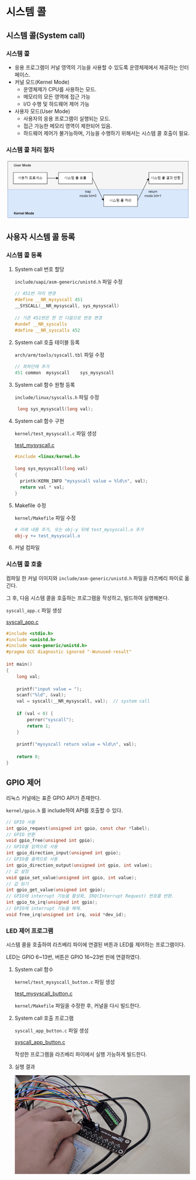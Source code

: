 # 시스템 콜

## 시스템 콜(System call)

### 시스템 콜

- 응용 프로그램이 커널 영역의 기능을 사용할 수 있도록 운영체제에서 제공하는 인터페이스.
- 커널 모드(Kernel Mode)
    - 운영체제가 CPU를 사용하는 모드.
    - 메모리의 모든 영역에 접근 가능
    - I/O 수행 및 하드웨어 제어 가능
- 사용자 모드(User Mode)
    - 사용자의 응용 프로그램이 실행되는 모드.
    - 접근 가능한 메모리 영역이 제한되어 있음.
    - 하드웨어 제어가 불가능하며, 기능을 수행하기 위해서는 시스템 콜 호출이 필요.

### 시스템 콜 처리 절차

![system_call_process](images/system_call_process.png)

## 사용자 시스템 콜 등록

### 시스템 콜 등록

1. System call 번호 할당
    
    `include/uapi/asm-generic/unistd.h` 파일 수정
    
    ```c
    // 451번 자리 변경
    #define __NR_mysyscall 451
    __SYSCALL(__NR_mysyscall, sys_mysyscall)
    
    // 기존 451번은 한 칸 다음으로 번호 변경
    #undef __NR_syscalls
    #define __NR_syscalls 452
    ```
    
2. System call 호출 테이블 등록
    
    `arch/arm/tools/syscall.tbl` 파일 수정
    
    ```c
    // 최하단에 추가
    451 common  mysyscall    sys_mysyscall
    ```
    
3. System call 함수 원형 등록
    
    `include/linux/syscalls.h` 파일 수정
    
    ```c
     long sys_mysyscall(long val);
    ```
    
4. System call 함수 구현
    
    `kernel/test_mysyscall.c` 파일 생성
    
    [test_mysyscall.c](files/test_mysyscall.c)
    
    ```c
    #include <linux/kernel.h>
    
    long sys_mysyscall(long val)
    {
      printk(KERN_INFO "mysyscall value = %ld\n", val);
      return val * val;
    }
    ```
    
5. Makefile 수정
    
    `kernel/Makefile` 파일 수정
    
    ```makefile
    # 아래 내용 추가, 또는 obj-y 뒤에 test_mysyscall.o 추가
    obj-y += test_mysyscall.o
    ```
    
6. 커널 컴파일

### 시스템 콜 호출

컴파일 한 커널 이미지와 `include/asm-generic/unistd.h` 파일을 라즈베리 파이로 옮긴다.

그 후, 다음 시스템 콜을 호출하는 프로그램을 작성하고, 빌드하여 실행해본다.

`syscall_app.c` 파일 생성

[syscall_app.c](files/syscall_app.c)

```c
#include <stdio.h>
#include <unistd.h>
#include <asm-generic/unistd.h>
#pragma GCC diagnostic ignored "-Wunused-result"

int main()
{
    long val;

    printf("input value = ");
    scanf("%ld", &val);
    val = syscall(__NR_mysyscall, val);  // system call

    if (val < 0) {
        perror("syscall");
        return 1;
    }   

    printf("mysyscall return value = %ld\n", val);

    return 0;
}
```

## GPIO 제어

리눅스 커널에는 표준 GPIO API가 존재한다.

`kernel/gpio.h` 를 include하여 API를 호출할 수 있다.

```c
// GPIO 사용
int gpio_request(unsigned int gpio, const char *label);
// GPIO 반환
void gpio_free(unsigned int gpio);
// GPIO를 입력으로 사용
int gpio_direction_input(unsigned int gpio);
// GPIO를 출력으로 사용
int gpio_direction_output(unsigned int gpio, int value);
// 값 설정
void gpio_set_value(unsigned int gpio, int value);
// 값 읽기
int gpio_get_value(unsigned int gpio);
// GPIO에 interrupt 기능을 활성화, IRQ(Interrupt Request) 번호를 반환.
int gpio_to_irq(unsigned int gpio);
// GPIO에 interrupt 기능을 해제.
void free_irq(unsigned int irq, void *dev_id);
```

### LED 제어 프로그램

시스템 콜을 호출하여 라즈베리 파이에 연결된 버튼과 LED를 제어하는 프로그램이다.

LED는 GPIO 6&#126;13번, 버튼은 GPIO 16&#126;23번 핀에 연결하였다.

1. System call 함수
    
    `kernel/test_mysyscall_button.c` 파일 생성
    
    [test_mysyscall_button.c](files/test_mysyscall_button.c)
    
    `kernel/Makefile` 파일을 수정한 후, 커널을 다시 빌드한다.
    
2. System call 호출 프로그램
    
    `syscall_app_button.c` 파일 생성
    
    [syscall_app_button.c](files/syscall_app_button.c)
    
    작성한 프로그램을 라즈베리 파이에서 실행 가능하게 빌드한다.

3. 실행 결과

    ![video_gpio](images/video_gpio.gif)